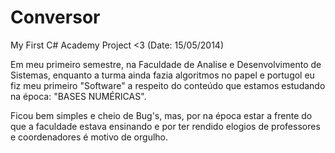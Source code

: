 # Conversor
My First C# Academy Project &lt;3 (Date: 15/05/2014)

Em meu primeiro semestre, na Faculdade de Analise e Desenvolvimento de Sistemas, enquanto a turma ainda fazia algoritmos 
no papel e portugol eu fiz meu primeiro "Software" a respeito do conteúdo que estamos estudando na época: "BASES NUMÉRICAS".

Ficou bem simples e cheio de Bug's, mas, por na época estar a frente do que a faculdade estava ensinando e por ter rendido
elogios de professores e coordenadores é motivo de orgulho.
